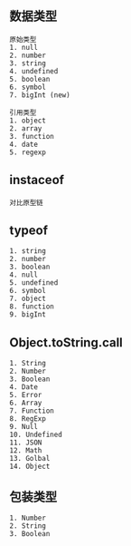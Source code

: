 

## 数据类型

```
原始类型
1. null
2. number
3. string
4. undefined
5. boolean
6. symbol
7. bigInt (new)
```

```
引用类型
1. object
2. array
3. function
4. date
5. regexp
```



## instaceof

```
对比原型链
```



## typeof

```
1. string
2. number
3. boolean
4. null
5. undefined
6. symbol
7. object
8. function
9. bigInt
```



## Object.toString.call

```
1. String
2. Number
3. Boolean
4. Date
5. Error
6. Array
7. Function
8. RegExp
9. Null
10. Undefined
11. JSON
12. Math
13. Golbal
14. Object
```



## 包装类型

```
1. Number
2. String
3. Boolean
```

